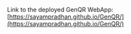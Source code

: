 Link to the deployed GenQR WebApp: [https://sayampradhan.github.io/GenQR/](https://sayampradhan.github.io/GenQR/)
